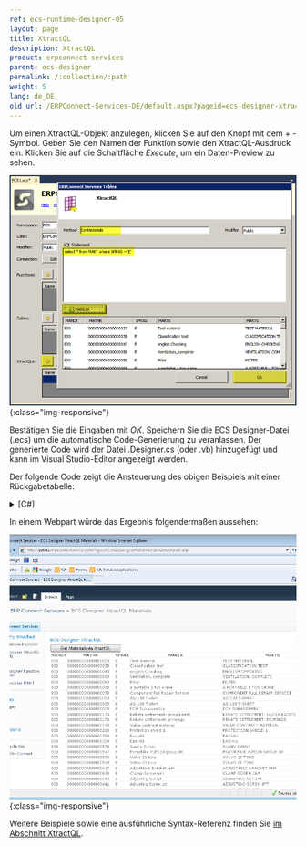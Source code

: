 ```yaml
---
ref: ecs-runtime-designer-05
layout: page
title: XtractQL
description: XtractQL
product: erpconnect-services
parent: ecs-designer
permalink: /:collection/:path
weight: 5
lang: de_DE
old_url: /ERPConnect-Services-DE/default.aspx?pageid=ecs-designer-xtractql
---
```


Um einen XtractQL-Objekt anzulegen, klicken Sie auf den Knopf mit dem + -Symbol. Geben Sie den Namen der Funktion sowie den XtractQL-Ausdruck ein. Klicken Sie auf die Schaltfläche *Execute*, um ein Daten-Preview zu sehen.

![ECS-Designer-XtractQL-01](/img/content/ECS-Designer-XtractQL-01.png){:class="img-responsive"}

Bestätigen Sie die Eingaben mit *OK*. Speichern Sie die ECS Designer-Datei (.ecs) um die automatische Code-Generierung zu veranlassen. Der generierte Code wird der Datei .Designer.cs (oder .vb) hinzugefügt und kann im Visual Studio-Editor angezeigt werden.

Der folgende Code zeigt die Ansteuerung des obigen Beispiels mit einer Rückgabetabelle:

<details>
<summary>[C#]</summary>
{% highlight csharp %}
using ERPConnectServices;
using System.Linq;
//… 
using(ERPConnectServicesContext context = new ERPConnectServicesContext())
{
    System.Data.DataTable data = context.GetMaterials();
    gv_Materials.AutoGenerateColumns = true;
    gv_Materials.DataSource = data;
    gv_Materials.DataBind();
}
{% endhighlight %}
</details>

In einem Webpart würde das Ergebnis folgendermaßen aussehen:

![ECS-Designer-XtractQL-02](/img/content/ECS-Designer-XtractQL-02.png){:class="img-responsive"}

Weitere Beispiele sowie eine ausführliche Syntax-Referenz finden Sie [im Abschnitt XtractQL]().

